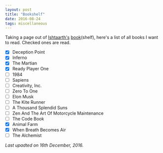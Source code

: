 ```yaml
---
layout: post
title: "Bookshelf"
date: 2016-08-24
tags: miscellaneous
---
```


Taking a page out of [Ishtaarth's](http://iiiiiiiii.in/) [book](http://iiiiiiiii.in/bookshelf)(shelf),
here's a list of all books I want to read. Checked ones are read.

- [x] Deception Point
- [x] Inferno
- [x] The Martian
- [x] Ready Player One
- [ ] 1984
- [ ] Sapiens
- [ ] Creativity, Inc.
- [ ] Zero To One
- [ ] Elon Musk
- [ ] The Kite Runner
- [ ] A Thousand Splendid Suns
- [ ] Zen And The Art Of Motorcycle Maintenance
- [ ] The Code Book
- [x] Animal Farm
- [x] When Breath Becomes Air
- [ ] The Alchemist

*Last upadted on 16th December, 2016.*
